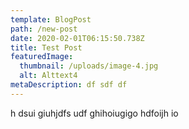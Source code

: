 ```yaml
---
template: BlogPost
path: /new-post
date: 2020-02-01T06:15:50.738Z
title: Test Post
featuredImage:
  thumbnail: /uploads/image-4.jpg
  alt: Alttext4
metaDescription: df sdf df
---
```


h dsui giuhjdfs udf ghihoiugigo hdfoijh io
